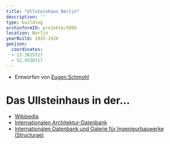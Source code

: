 ```yaml
---
title: "Ullsteinhaus Berlin"
description: ''
type: building
archinformID: projekte/5995
location: Berlin
yearBuild: 1925-1926
geojson:
  coordinates:
  - 13.3825727
  - 52.4530317
---
```


* Entworfen von [Eugen Schmohl](/tags/Eugen-Schmohl)

# Das Ullsteinhaus in der...
* [Wikipedia](https://de.wikipedia.org/wiki/Ullsteinhaus)
* [Internationalen Architektur-Datenbank](https://deu.archinform.net/projekte/5995.htm)
* [Internationalen Datenbank und Galerie für Ingenieurbauwerke (Structurae)](https://structurae.net/de/bauwerke/ullsteinhaus)
